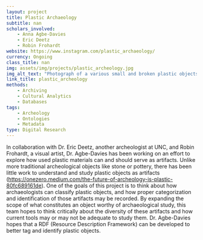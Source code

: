 ```yaml
---
layout: project
title: Plastic Archaeology
subtitle: nan
scholars_involved: 
    - Anna Agbe-Davies
    - Eric Deetz
    - Robin Frohardt
website: https://www.instagram.com/plastic_archaeology/
currency: Ongoing
class_title: nan
img: assets/img/projects/plastic_archeology.jpg
img_alt_text: "Photograph of a various small and broken plastic objects."
link_title: plastic_archeology
methods:
    - Archiving
    - Cultural Analytics
    - Databases
tags:
    - Archeology
    - Ontologies
    - Metadata
type: Digital Research
---
```

In collaboration with Dr. Eric Deetz, another archeologist at UNC, and Robin Frohardt, a visual artist, Dr. Agbe-Davies has been working on an effort to explore how used plastic materials can and should serve as artifacts. Unlike more traditional archeological objects like stone or pottery, there has been little work to understand and study plastic objects as artifacts (https://onezero.medium.com/the-future-of-archeology-is-plastic-80fc689161de). One of the goals of this project is to think about how archaeologists can classify plastic objects, and how proper categorization and identification of those artifacts may be recorded. By expanding the scope of what constitutes an object worthy of archaeological study, this team hopes to think critically about the diversity of these artifacts and how current tools may or may not be adequate to study them. Dr. Agbe-Davies hopes that a RDF (Resource Description Framework) can be developed to better tag and identify plastic objects.